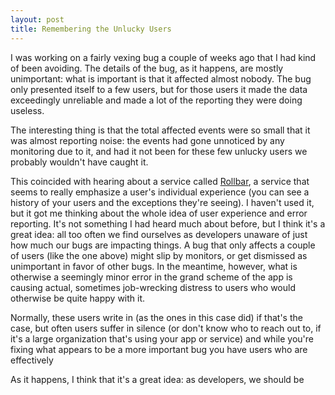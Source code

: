 ```yaml
---
layout: post
title: Remembering the Unlucky Users
---
```


I was working on a fairly vexing bug a couple of weeks ago that I had kind of been avoiding. The details of the bug, as it happens, are mostly unimportant: what is important is that it affected almost nobody. The bug only presented itself to a few users, but for those users it made the data exceedingly unreliable and made a lot of the reporting they were doing useless.

The interesting thing is that the total affected events were so small that it was almost reporting noise: the events had gone unnoticed by any monitoring due to it, and had it not been for these few unlucky users we probably wouldn't have caught it.

This coincided with hearing about a service called [Rollbar](http://rollbar.com), a service that seems to really emphasize a user's individual experience (you can see a history of your users and the exceptions they're seeing). I haven't used it, but it got me thinking about the whole idea of user experience and error reporting. It's not something I had heard much about before, but I think it's a great idea: all too often we find ourselves as developers unaware of just how much our bugs are impacting things. A bug that only affects a couple of users (like the one above) might slip by monitors, or get dismissed as unimportant in favor of other bugs. In the meantime, however, what is otherwise a seemingly minor error in the grand scheme of the app is causing actual, sometimes job-wrecking distress to users who would otherwise be quite happy with it.

Normally, these users write in (as the ones in this case did) if that's the case, but often users suffer in silence (or don't know who to reach out to, if it's a large organization that's using your app or service) and while you're fixing what appears to be a more important bug you have users who are effectively 

As it happens, I think that it's a great idea: as developers, we should be 